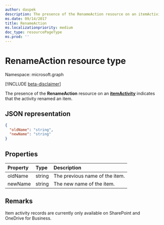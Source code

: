 ```yaml
---
author: daspek
description: The presence of the RenameAction resource on an itemActivity indicates that the activity renamed an item.
ms.date: 09/14/2017
title: RenameAction
ms.localizationpriority: medium
doc_type: resourcePageType
ms.prod: ''
---
```


# RenameAction resource type

Namespace: microsoft.graph

[!INCLUDE [beta-disclaimer](../../includes/beta-disclaimer.md)]

The presence of the **RenameAction** resource on an [**itemActivity**][activity] indicates that the activity renamed an item.

[activity]: itemactivity.md

## JSON representation

<!-- {
  "blockType": "resource",
  "optionalProperties": [ ],
  "@type": "microsoft.graph.renameAction"
}-->

```json
{
  "oldName": "string",
  "newName": "string"
}
```

## Properties

| Property | Type   | Description                    |
| :------- | :----- | :----------------------------- |
| oldName  | string | The previous name of the item. |
| newName  | string | The new name of the item.      |

## Remarks

Item activity records are currently only available on SharePoint and OneDrive for Business.

<!--
{
  "type": "#page.annotation",
  "description": "The RenameAction object provides information about an activity that renamed an item.",
  "keywords": "activities,activity,action,rename,renamed",
  "section": "documentation",
  "tocPath": "Resources/RenameAction",
  "suppressions": []
}
-->
